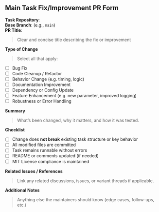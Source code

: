 ## Main Task Fix/Improvement PR Form

**Task Repository**:  
**Base Branch**: (e.g., `main`)  
**PR Title**:  
> Clear and concise title describing the fix or improvement

**Type of Change**  
> Select all that apply:
- [ ]  Bug Fix
- [ ]  Code Cleanup / Refactor
- [ ]  Behavior Change (e.g. timing, logic)
- [ ]  Documentation Improvement
- [ ]  Dependency or Config Update
- [ ]  Feature Enhancement (e.g. new parameter, improved logging)
- [ ]  Robustness or Error Handling

**Summary**  
> What’s been changed, why it matters, and how it was tested.

**Checklist**
- [ ] Change does **not break** existing task structure or key behavior
- [ ] All modified files are committed
- [ ] Task remains runnable without errors
- [ ] README or comments updated (if needed)
- [ ] MIT License compliance is maintained

**Related Issues / References**  
> Link any related discussions, issues, or variant threads if applicable.

**Additional Notes**  
> Anything else the maintainers should know (edge cases, follow-ups, etc.)
